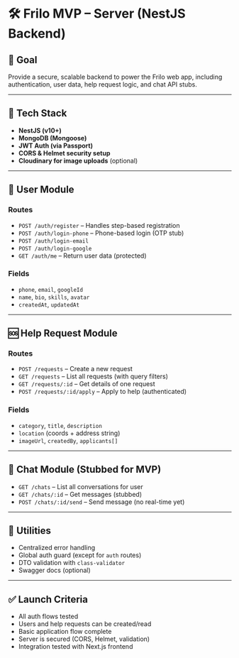 # 🛠️ Frilo MVP – Server (NestJS Backend)

## 🎯 Goal

Provide a secure, scalable backend to power the Frilo web app, including authentication, user data, help request logic, and chat API stubs.

---

## 🧱 Tech Stack

- **NestJS (v10+)**
- **MongoDB (Mongoose)**
- **JWT Auth (via Passport)**
- **CORS & Helmet security setup**
- **Cloudinary for image uploads** (optional)

---

## 👤 User Module

### Routes

- `POST /auth/register` – Handles step-based registration
- `POST /auth/login-phone` – Phone-based login (OTP stub)
- `POST /auth/login-email`
- `POST /auth/login-google`
- `GET /auth/me` – Return user data (protected)

### Fields

- `phone`, `email`, `googleId`
- `name`, `bio`, `skills`, `avatar`
- `createdAt`, `updatedAt`

---

## 🆘 Help Request Module

### Routes

- `POST /requests` – Create a new request
- `GET /requests` – List all requests (with query filters)
- `GET /requests/:id` – Get details of one request
- `POST /requests/:id/apply` – Apply to help (authenticated)

### Fields

- `category`, `title`, `description`
- `location` (coords + address string)
- `imageUrl`, `createdBy`, `applicants[]`

---

## 💬 Chat Module (Stubbed for MVP)

- `GET /chats` – List all conversations for user
- `GET /chats/:id` – Get messages (stubbed)
- `POST /chats/:id/send` – Send message (no real-time yet)

---

## 🧾 Utilities

- Centralized error handling
- Global auth guard (except for `auth` routes)
- DTO validation with `class-validator`
- Swagger docs (optional)

---

## ✅ Launch Criteria

- All auth flows tested
- Users and help requests can be created/read
- Basic application flow complete
- Server is secured (CORS, Helmet, validation)
- Integration tested with Next.js frontend
